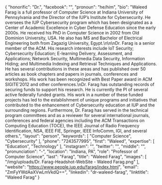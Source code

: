 {
  "honorific": "Dr.",
  "facebook": "",
  "pronoun": "he/him",
  "bio": "Waleed Farag is a full professor of Computer Science at Indiana University of Pennsylvania and the Director of the IUP’s Institute for Cybersecurity. He oversees the IUP Cybersecurity program which has been designated as a Center of Academic Excellence in Cyber Defense Education since the early 2000s. He received his PhD in Computer Science in 2002 from Old Dominion University, USA. He also has MS and Bachelor of Electrical Engineering both from Zagazig University, Egypt.\n\n\nDr. Farag is a senior member of the ACM. His research interests include IoT Security; Cybersecurity Education; E-learning Delivery, Assessment, and Applications; Network Security, Multimedia Data Security, Information Hiding; and Multimedia Indexing and Retrieval Techniques and Applications. He has several contributions in these areas and has published over 50 articles as book chapters and papers in journals, conferences and workshops. His work has been recognized with Best Paper award in ACM SIGITE’2012 and other conferences.\nDr. Farag has outstanding records of securing funds to support his research. He is currently the PI of several active federally funded grants. His work in a number of these funded projects has led to the establishment of unique programs and initiatives that contributed to the enhancement of Cybersecurity education at IUP and the surrounding regions. Furthermore, Dr. Farag has served in the technical program committees and as a reviewer for several international journals, conferences and federal agencies including the ACM Transactions on Computing Education (TOCE), the IEEE Journal of Radio Frequency Identification, NSA, IEEE FIE, Springer, IEEE InfoComm, IGI, and several others.",
  "layout": "person",
  "keywords": [
    "Computer Science",
    "Cybersecurity"
  ],
  "phone": "7243577995",
  "first": "Waleed",
  "expertise": [
    "Education",
    "Technology"
  ],
  "instagram": "",
  "twitter": "",
  "middle": "",
  "pronunciation": "-",
  "location": "Indiana, PA",
  "role": "Professor of Computer Science",
  "last": "Farag",
  "title": "Waleed Farag",
  "images": [
    "/img/uploads/Dr. Farag-Headshot-WebSite - Waleed Farag.png"
  ],
  "website": "https://www.people.iup.edu/farag/index.html",
  "email": "ZmFyYWdAaXVwLmVkdQ==",
  "linkedin": "dr-waleed-farag",
  "linktitle": "Waleed Farag"
}